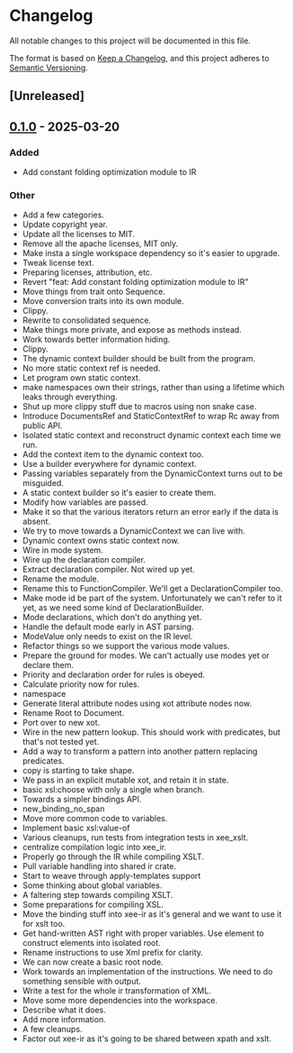 # Changelog

All notable changes to this project will be documented in this file.

The format is based on [Keep a Changelog](https://keepachangelog.com/en/1.0.0/),
and this project adheres to [Semantic Versioning](https://semver.org/spec/v2.0.0.html).

## [Unreleased]

## [0.1.0](https://github.com/Paligo/xee/releases/tag/xee-ir-v0.1.0) - 2025-03-20

### Added

- Add constant folding optimization module to IR

### Other

- Add a few categories.
- Update copyright year.
- Update all the licenses to MIT.
- Remove all the apache licenses, MIT only.
- Make insta a single workspace dependency so it's easier to upgrade.
- Tweak license text.
- Preparing licenses, attribution, etc.
- Revert "feat: Add constant folding optimization module to IR"
- Move things from trait onto Sequence.
- Move conversion traits into its own module.
- Clippy.
- Rewrite to consolidated sequence.
- Make things more private, and expose as methods instead.
- Work towards better information hiding.
- Clippy.
- The dynamic context builder should be built from the program.
- No more static context ref is needed.
- Let program own static context.
- make namespaces own their strings, rather than using a lifetime which leaks through everything.
- Shut up more clippy stuff due to macros using non snake case.
- Introduce DocumentsRef and StaticContextRef to wrap Rc away from public API.
- Isolated static context and reconstruct dynamic context each time we run.
- Add the context item to the dynamic context too.
- Use a builder everywhere for dynamic context.
- Passing variables separately from the DynamicContext turns out to be misguided.
- A static context builder so it's easier to create them.
- Modify how variables are passed.
- Make it so that the various iterators return an error early if the data is absent.
- We try to move towards a DynamicContext we can live with.
- Dynamic context owns static context now.
- Wire in mode system.
- Wire up the declaration compiler.
- Extract declaration compiler. Not wired up yet.
- Rename the module.
- Rename this to FunctionCompiler. We'll get a DeclarationCompiler too.
- Make mode id be part of the system. Unfortunately we can't refer to it yet, as we need some kind of DeclarationBuilder.
- Mode declarations, which don't do anything yet.
- Handle the default mode early in AST parsing.
- ModeValue only needs to exist on the IR level.
- Refactor things so we support the various mode values.
- Prepare the ground for modes. We can't actually use modes yet or declare them.
- Priority and declaration order for rules is obeyed.
- Calculate priority now for rules.
- namespace
- Generate literal attribute nodes using xot attribute nodes now.
- Rename Root to Document.
- Port over to new xot.
- Wire in the new pattern lookup. This should work with predicates, but that's not tested yet.
- Add a way to transform a pattern into another pattern replacing predicates.
- copy is starting to take shape.
- We pass in an explicit mutable xot, and retain it in state.
- basic xsl:choose with only a single when branch.
- Towards a simpler bindings API.
- new_binding_no_span
- Move more common code to variables.
- Implement basic xsl:value-of
- Various cleanups, run tests from integration tests in xee_xslt.
- centralize compilation logic into xee_ir.
- Properly go through the IR while compiling XSLT.
- Pull variable handling into shared ir crate.
- Start to weave through apply-templates support
- Some thinking about global variables.
- A faltering step towards compiling XSLT.
- Some preparations for compiling XSL.
- Move the binding stuff into xee-ir as it's general and we want to use it for xslt too.
- Get hand-written AST right with proper variables. Use element to construct elements into isolated root.
- Rename instructions to use Xml prefix for clarity.
- We can now create a basic root node.
- Work towards an implementation of the instructions. We need to do something sensible with output.
- Write a test for the whole ir transformation of XML.
- Move some more dependencies into the workspace.
- Describe what it does.
- Add more information.
- A few cleanups.
- Factor out xee-ir as it's going to be shared between xpath and xslt.
